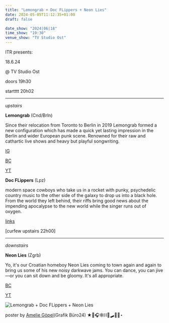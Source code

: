 ```yaml
---
title: "Lemongrab + Doc FLippers + Neon Lies"
date: 2024-05-05T11:12:35+01:00
draft: false

date_show: "2024|06|18"
time_show: "19:30"
venue_show: "TV Studio Ost"
---
```


ITR presents:

18.6.24

@ TV Studio Ost

doors 19h30

startttt 20h02

---

_upstairs_

**Lemongrab** (Cnd/Brln)

Since their relocation from Toronto to Berlin in 2019 Lemongrab formed a new configuration which has made a quick yet lasting impression in the Berlin and wider European punk scene. Renowned for their raw and cathartic live shows and heavy but playful songwriting.

[IG](https://www.instagram.com/lemongrammm/)

[BC](https://lemon-grab.bandcamp.com/album/i-spy-with-my-little-eye)

[YT](https://www.youtube.com/watch?v=gwft19obazg)

**Doc FLippers** (Lpz)

modern space cowboys who take us in a rocket with punky, psychedelic country music to the other side of the galaxy to drop us into a black hole. From the world they left behind, their riffs bring good news about the impending apocalypse to the new world while the singer runs out of oxygen.

[links](https://linktr.ee/docflippers)

[curfew upstairs 22h00]

---

_downstairs_

**Neon Lies** (Zgrb)

Yo, it's our Croatian homeboy Neon Lies coming to town again and again to bring us some of his new noisy darkwave jams. You can dance, you can jive—or you can sit down and be gloomy. It's all appropriate.

[BC](https://neonlies.bandcamp.com/)

[YT](https://youtu.be/J-GmnD0ntj4)

![Lemongrab + Doc FLippers + Neon Lies](../../posters/2024-06-18.jpg)

poster by [Amelie Göpel](https://www.instagram.com/amelie_goeppel/)(Grafik Büro24) ★🎸🎧🕸⛓🎱🛹💀🧷⋆
